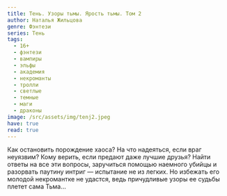 ```yaml
---
title: Тень. Узоры тьмы. Ярость тьмы. Том 2
author: Наталья Жильцова
genre: Фэнтези
series: Тень
tags:
  - 16+
  - фэнтези
  - вампиры
  - эльфы
  - академия
  - некроманты
  - тролли
  - светлые
  - темные
  - маги
  - драконы
image: /src/assets/img/tenj2.jpeg
have: true
read: true
---
```

Как остановить порождение хаоса? На что надеяться, если враг неуязвим? Кому верить, если предают даже лучшие друзья? Найти ответы на все эти вопросы, заручиться помощью наемного убийцы и разорвать паутину интриг — испытание не из легких. Но избежать его молодой некромантке не удастся, ведь причудливые узоры ее судьбы плетет сама Тьма…

